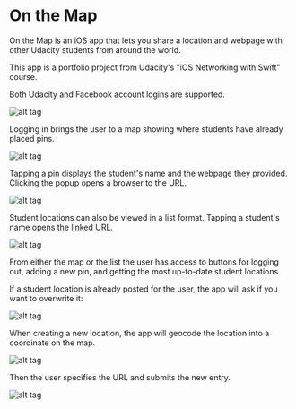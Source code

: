 # On the Map
On the Map is an iOS app that lets you share a location and webpage with other Udacity students from around the world.

This app is a portfolio project from Udacity's "iOS Networking with Swift" course.

Both Udacity and Facebook account logins are supported.

![alt tag](Screenshots/login.png)

Logging in brings the user to a map showing where students have already placed pins.

![alt tag](Screenshots/map.png)

Tapping a pin displays the student's name and the webpage they provided. Clicking the popup opens a browser to the URL.

![alt tag](Screenshots/pin_detail.png)

Student locations can also be viewed in a list format. Tapping a student's name opens the linked URL.

![alt tag](Screenshots/list.png)

From either the map or the list the user has access to buttons for logging out, adding a new pin, and getting the most up-to-date student locations.

If a student location is already posted for the user, the app will ask if you want to overwrite it:

![alt tag](Screenshots/overwrite.png)

When creating a new location, the app will geocode the location into a coordinate on the map.

![alt tag](Screenshots/new.png)

Then the user specifies the URL and submits the new entry.

![alt tag](Screenshots/submit.png)

